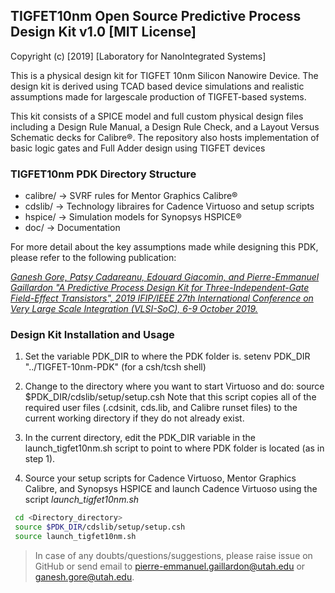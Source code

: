 ## TIGFET10nm Open Source Predictive Process Design Kit v1.0  [MIT License]

Copyright (c) [2019] [Laboratory for NanoIntegrated Systems]

This is a physical design kit for TIGFET 10nm Silicon Nanowire Device. The design kit is derived using TCAD based device simulations and realistic assumptions made for largescale
production of TIGFET-based systems.

This kit consists of a SPICE model
and full custom physical design files including a Design Rule
Manual, a Design Rule Check, and a Layout Versus Schematic
decks for Calibre®. The repository also hosts implementation of basic logic gates and Full Adder design using TIGFET devices

### TIGFET10nm PDK Directory Structure

* calibre/ -> SVRF rules for Mentor Graphics Calibre®
* cdslib/  -> Technology libraires for Cadence Virtuoso and setup scripts
* hspice/  -> Simulation models for Synopsys HSPICE®
* doc/    -> Documentation

For more detail about the key assumptions made while designing this PDK, please refer to the following publication:

[*Ganesh Gore, Patsy Cadareanu, Edouard Giacomin, and Pierre-Emmanuel Gaillardon "A Predictive Process Design Kit for Three-Independent-Gate Field-Effect Transistors", 2019 IFIP/IEEE 27th International Conference on Very Large Scale Integration (VLSI-SoC), 6-9 October 2019.*](https://ieeexplore.ieee.org/abstract/document/8920358/)

### Design Kit Installation and Usage
  1) Set the variable PDK_DIR to where the PDK folder is.
  setenv PDK_DIR "../TIGFET-10nm-PDK" (for a csh/tcsh shell)
		 
  2) Change to the directory where you want to start Virtuoso and do:
     source $PDK_DIR/cdslib/setup/setup.csh
     Note that this script copies all of the required user files (.cdsinit,
     cds.lib, and Calibre runset files) to the current working directory
     if they do not already exist.

  3) In the current directory, edit the PDK_DIR variable in the launch_tigfet10nm.sh script to point to where PDK folder is located (as in step 1). 
	
  4) Source your setup scripts for Cadence Virtuoso, Mentor Graphics Calibre, and Synopsys HSPICE and launch Cadence Virtuoso using the script *launch_tigfet10nm.sh*

  ```bash
   cd <Directory_directory>
   source $PDK_DIR/cdslib/setup/setup.csh
   source launch_tigfet10nm.sh
   ```

> In case of any doubts/questions/suggestions, please raise issue on GitHub or send email to pierre-emmanuel.gaillardon@utah.edu or ganesh.gore@utah.edu.
